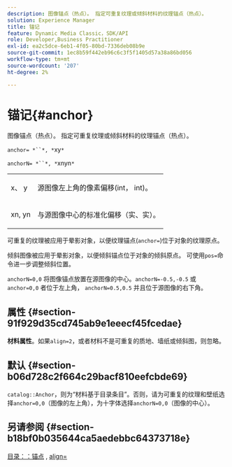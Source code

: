 ```yaml
---
description: 图像锚点（热点）。 指定可重复纹理或倾斜材料的纹理锚点（热点）。
solution: Experience Manager
title: 锚记
feature: Dynamic Media Classic，SDK/API
role: Developer,Business Practitioner
exl-id: ea2c5dce-6eb1-4f05-80bd-7336deb08b9e
source-git-commit: 1ec8b59f442eb96c6c3f5f1405d57a38a86bd056
workflow-type: tm+mt
source-wordcount: '207'
ht-degree: 2%

---
```


# 锚记{#anchor}

图像锚点（热点）。 指定可重复纹理或倾斜材料的纹理锚点（热点）。

`anchor= *``*, *`xy`*`

`anchorN= *``*, *`xnyn`*`

<table id="simpletable_1D8E91D8424A424787C4D20C9B040115"> 
 <tr class="strow"> 
  <td class="stentry"> <p><span class="varname"> x</span>、 <span class="varname"> y</span> </p></td> 
  <td class="stentry"> <p>源图像左上角的像素偏移(int， int)。 </p></td> 
 </tr> 
 <tr class="strow"> 
  <td class="stentry"> <p><span class="varname"> xn</span>,  <span class="varname"> yn</span> </p></td> 
  <td class="stentry"> <p>与源图像中心的标准化偏移（实、实）。 </p></td> 
 </tr> 
</table>

可重复的纹理被应用于晕影对象，以便纹理锚点(`anchor=`)位于对象的纹理原点。

倾斜图像被应用于晕影对象，以便倾斜锚点位于对象的倾斜原点。 可使用`pos=`命令进一步调整倾斜位置。

`anchorN=0,0` 将图像锚点放置在源图像的中心。`anchorN=-0.5,-0.5` 或 `anchor=0,0` 者位于左上角， `anchorN=0.5,0.5` 并且位于源图像的右下角。

## 属性 {#section-91f929d35cd745ab9e1eeecf45fcedae}

**材料属性**。如果`align=2`，或者材料不是可重复的质地、墙纸或倾斜图，则忽略。

## 默认 {#section-b06d728c2f664c29bacf810eefcbde69}

`catalog::Anchor`，则为“材料基于目录条目”。否则，请为可重复的纹理和壁纸选择`anchor=0,0`（图像的左上角），为十字体选择`anchorN=0,0`（图像的中心）。

## 另请参阅 {#section-b18bf0b035644ca5aedebbc64373718e}

[目录：：锚点](../../../../../ir-api/material-cat/image-rendering-api-ref/c-ir-material-catalog/c-ir-material-data-reference/r-ir-cat-anchor.md#reference-d9b1d49db1fc440686f64b84453297ab) ,  [align=](../../../../../ir-api/http-protocol/image-rendering-api-ref/c-ir-http-protocol-ref/c-ir-http-protocol-command-reference/r-ir-align.md#reference-4d63baa522ce42f9b15167ba34c5c6a7)
